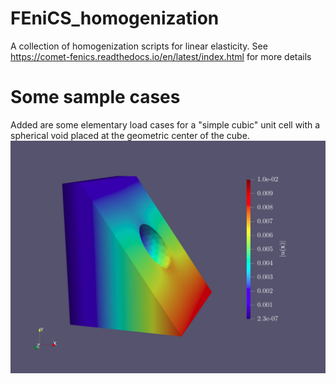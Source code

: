 # FEniCS_homogenization
A collection of homogenization scripts for linear elasticity. See https://comet-fenics.readthedocs.io/en/latest/index.html for more details


# Some sample cases
Added are some elementary load cases for a "simple cubic" unit cell with a spherical void placed at the geometric center of the cube. 
![](/Images/test_xx_clipped.png?raw=true "Axial strain of 0.01")